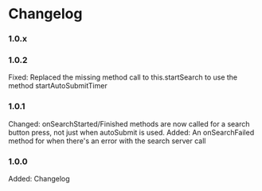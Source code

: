 # Changelog

### 1.0.x

### 1.0.2

Fixed:    Replaced the missing method call to this.startSearch to use the method startAutoSubmitTimer

### 1.0.1

Changed:    onSearchStarted/Finished methods are now called for a search button press, not just when autoSubmit is used.
Added:      An onSearchFailed method for when there's an error with the search server call


### 1.0.0

Added:      Changelog
